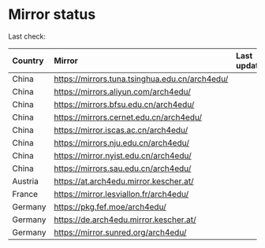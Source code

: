 <script src="./time.js"></script>
# Mirror status
Last check: <script type="text/javascript">localize(1728793532.371259);</script>

|Country|Mirror|Last update|
|:------|:-----|:----------|
|China|https://mirrors.tuna.tsinghua.edu.cn/arch4edu/|<script type="text/javascript">localize(1728758333);</script>|
|China|https://mirrors.aliyun.com/arch4edu/|<script type="text/javascript">localize(1728758333);</script>|
|China|https://mirrors.bfsu.edu.cn/arch4edu/|<script type="text/javascript">localize(1728758333);</script>|
|China|https://mirrors.cernet.edu.cn/arch4edu/|<script type="text/javascript">localize(1728758333);</script>|
|China|https://mirror.iscas.ac.cn/arch4edu/|<script type="text/javascript">localize(1728758333);</script>|
|China|https://mirrors.nju.edu.cn/arch4edu/|<script type="text/javascript">localize(1728758333);</script>|
|China|https://mirror.nyist.edu.cn/arch4edu/|<script type="text/javascript">localize(1728758333);</script>|
|China|https://mirrors.sau.edu.cn/arch4edu/|<script type="text/javascript">localize(1728758333);</script>|
|Austria|https://at.arch4edu.mirror.kescher.at/|<script type="text/javascript">localize(1728758333);</script>|
|France|https://mirror.lesviallon.fr/arch4edu/|<script type="text/javascript">localize(1728758333);</script>|
|Germany|https://pkg.fef.moe/arch4edu/|<script type="text/javascript">localize(1728758333);</script>|
|Germany|https://de.arch4edu.mirror.kescher.at/|<script type="text/javascript">localize(1728758333);</script>|
|Germany|https://mirror.sunred.org/arch4edu/|<script type="text/javascript">localize(1728758333);</script>|

<script src="./tablefilter/tablefilter.js"></script>
<script src="./table.js"></script>